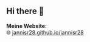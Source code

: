 ## Hi there 👋

**Meine Website:**  
🌐 [jannisr28.github.io/jannisr28](https://jannisr28.github.io/jannisr28)

<!--
**jannisr28/jannisr28** is a ✨ _special_ ✨ repository because its `README.md` (this file) appears on your GitHub profile.

Here are some ideas to get you started:

- 🔭 I’m currently working on ...
- 🌱 I’m currently learning ...
- 👯 I’m looking to collaborate on ...
- 🤔 I’m looking for help with ...
- 💬 Ask me about ...
- 📫 How to reach me: ...
- 😄 Pronouns: ...
- ⚡ Fun fact: ...
-->
